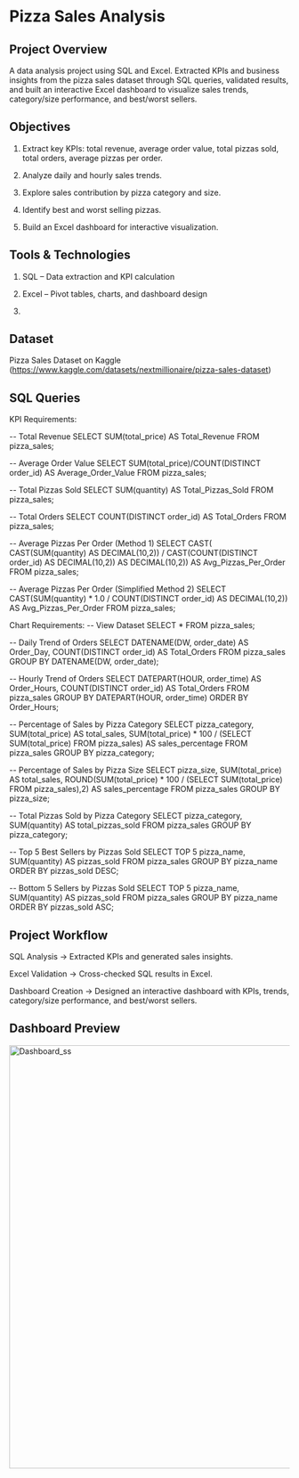 # Pizza Sales Analysis

## Project Overview
A data analysis project using SQL and Excel. Extracted KPIs and business insights from the pizza sales dataset through SQL queries, validated results, and built an interactive Excel dashboard to visualize sales trends, category/size performance, and best/worst sellers.

## Objectives

1. Extract key KPIs: total revenue, average order value, total pizzas sold, total orders, average pizzas per order.

2. Analyze daily and hourly sales trends.

3. Explore sales contribution by pizza category and size.

4. Identify best and worst selling pizzas.

5. Build an Excel dashboard for interactive visualization.

## Tools & Technologies

1. SQL – Data extraction and KPI calculation

2. Excel – Pivot tables, charts, and dashboard design
3. 
## Dataset

Pizza Sales Dataset on Kaggle (https://www.kaggle.com/datasets/nextmillionaire/pizza-sales-dataset)

## SQL Queries
KPI Requirements:

-- Total Revenue
SELECT SUM(total_price) AS Total_Revenue 
FROM pizza_sales;

-- Average Order Value
SELECT SUM(total_price)/COUNT(DISTINCT order_id) AS Average_Order_Value 
FROM pizza_sales;

-- Total Pizzas Sold
SELECT SUM(quantity) AS Total_Pizzas_Sold 
FROM pizza_sales;

-- Total Orders
SELECT COUNT(DISTINCT order_id) AS Total_Orders 
FROM pizza_sales;

-- Average Pizzas Per Order (Method 1)
SELECT 
   CAST(
       CAST(SUM(quantity) AS DECIMAL(10,2)) /
       CAST(COUNT(DISTINCT order_id) AS DECIMAL(10,2)) 
   AS DECIMAL(10,2)) AS Avg_Pizzas_Per_Order
FROM pizza_sales;

-- Average Pizzas Per Order (Simplified Method 2)
SELECT 
   CAST(SUM(quantity) * 1.0 / COUNT(DISTINCT order_id) AS DECIMAL(10,2)) 
   AS Avg_Pizzas_Per_Order
FROM pizza_sales;

Chart Requirements:
-- View Dataset
SELECT * FROM pizza_sales;

-- Daily Trend of Orders
SELECT DATENAME(DW, order_date) AS Order_Day, COUNT(DISTINCT order_id) AS Total_Orders
FROM pizza_sales
GROUP BY DATENAME(DW, order_date);

-- Hourly Trend of Orders
SELECT DATEPART(HOUR, order_time) AS Order_Hours, COUNT(DISTINCT order_id) AS Total_Orders
FROM pizza_sales
GROUP BY DATEPART(HOUR, order_time)
ORDER BY Order_Hours;

-- Percentage of Sales by Pizza Category
SELECT 
    pizza_category, 
    SUM(total_price) AS total_sales,
    SUM(total_price) * 100 / (SELECT SUM(total_price) FROM pizza_sales) AS sales_percentage 
FROM pizza_sales
GROUP BY pizza_category;

-- Percentage of Sales by Pizza Size
SELECT 
    pizza_size, 
    SUM(total_price) AS total_sales,
    ROUND(SUM(total_price) * 100 / (SELECT SUM(total_price) FROM pizza_sales),2) AS sales_percentage 
FROM pizza_sales
GROUP BY pizza_size;

-- Total Pizzas Sold by Pizza Category
SELECT pizza_category, SUM(quantity) AS total_pizzas_sold
FROM pizza_sales
GROUP BY pizza_category;

-- Top 5 Best Sellers by Pizzas Sold
SELECT TOP 5 pizza_name, SUM(quantity) AS pizzas_sold
FROM pizza_sales
GROUP BY pizza_name
ORDER BY pizzas_sold DESC;

-- Bottom 5 Sellers by Pizzas Sold
SELECT TOP 5 pizza_name, SUM(quantity) AS pizzas_sold
FROM pizza_sales
GROUP BY pizza_name
ORDER BY pizzas_sold ASC;

## Project Workflow

SQL Analysis → Extracted KPIs and generated sales insights.

Excel Validation → Cross-checked SQL results in Excel.

Dashboard Creation → Designed an interactive dashboard with KPIs, trends, category/size performance, and best/worst sellers.

## Dashboard Preview

<img width="1315" height="760" alt="Dashboard_ss" src="https://github.com/user-attachments/assets/bd00b75f-65e2-4651-8872-04bd84323391" />

